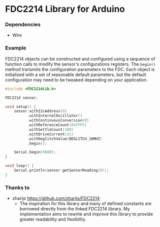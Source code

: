 # FDC2214 Library for Arduino

### Dependencies
* Wire

### Example
FDC2214 objects can be constructed and configured using a sequence of function calls to modify the sensor's configurations registers. The `begin()` method transmits the configuration parameters to the FDC. Each object is initialized with a set of reasonable default parameters, but the default configuration may need to be tweaked depending on your application.

```c++
#include <FDC2214Lib.h>

FDC2214 sensor;

void setup() {
    sensor.withI2cAddress(0)
          .withInternalOscillator()
          .withContinuousConversion(0)
          .withReferenceCount(0xFFFF)
          .withSettleCount(100)
          .withDriveCurrent(31)
          .withDeglitchValue(DEGLITCH_10MHZ)
          .begin();

    Serial.begin(9600);
}

void loop() {
    Serial.println(sensor.getSensorReading(0));
}
```

### Thanks to

* zharijs <https://github.com/zharijs/FDC2214>
    - The inspiration for this library and many of defined constants are borrowed directly from the linked FDC2214 library. My implementation aims to rewrite and improve this          library to provide greater readability and flexibility. 

